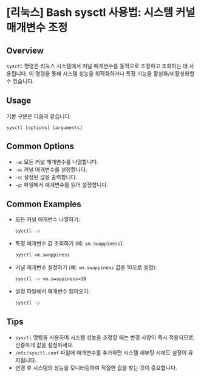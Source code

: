 # [리눅스] Bash sysctl 사용법: 시스템 커널 매개변수 조정

## Overview
`sysctl` 명령은 리눅스 시스템에서 커널 매개변수를 동적으로 조정하고 조회하는 데 사용됩니다. 이 명령을 통해 시스템 성능을 최적화하거나 특정 기능을 활성화/비활성화할 수 있습니다.

## Usage
기본 구문은 다음과 같습니다:
```
sysctl [options] [arguments]
```

## Common Options
- `-a`: 모든 커널 매개변수를 나열합니다.
- `-w`: 커널 매개변수를 설정합니다.
- `-n`: 설정된 값을 출력합니다.
- `-p`: 파일에서 매개변수를 읽어 설정합니다.

## Common Examples
- 모든 커널 매개변수 나열하기:
  ```bash
  sysctl -a
  ```

- 특정 매개변수 값 조회하기 (예: `vm.swappiness`):
  ```bash
  sysctl vm.swappiness
  ```

- 커널 매개변수 설정하기 (예: `vm.swappiness` 값을 10으로 설정):
  ```bash
  sysctl -w vm.swappiness=10
  ```

- 설정 파일에서 매개변수 읽어오기:
  ```bash
  sysctl -p
  ```

## Tips
- `sysctl` 명령을 사용하여 시스템 성능을 조정할 때는 변경 사항이 즉시 적용되므로, 신중하게 값을 설정하세요.
- `/etc/sysctl.conf` 파일에 매개변수를 추가하면 시스템 재부팅 시에도 설정이 유지됩니다.
- 변경 후 시스템의 성능을 모니터링하여 적절한 값을 찾는 것이 중요합니다.